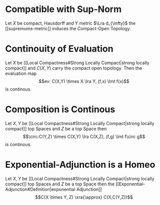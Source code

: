 # Compatible with Sup-Norm
Let $X$ be compact, Hausdorff and Y metric  $\Lra d_{\infty}$ the [[supremums-metric]] induces the Compact-Open Topology.

# Continouity of Evaluation
Let $X$ be [[Local Compactness#Strong Locally Compact|strong locally compact]] and $C(X,Y)$ carry the compact open topology.
Then the evaluation map 
$$ev: C(X,Y) \times X \lra Y, (f,x) \lmt f(x)$$
is continous.

# Composition is Continous
Let $X,Y$ be [[Local Compactness#Strong Locally Compact|strong locally compact]] top Spaces and $Z$  be a top Space then
$$\circ:C(Y,Z) \times C(X,Y) \lra C(X,Z), (f,g) \lmt f\circ g$$
is continous.

# Exponential-Adjunction is a Homeo
Let $X,Y$ be [[Local Compactness#Strong Locally Compact|strong locally compact]] top Spaces and $Z$  be a top Space then the [[Exponential-Adjunction#Definition|exponential Adjunction]] 
$$C(X \times Y, Z) \xra{\approx} C(X,C(Y,Z))$$